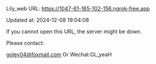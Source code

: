 Lily_web URL: https://1047-61-165-102-156.ngrok-free.app

Updated at: 2024-12-08 19:04:08

If you cannot open this URL, the server might be down.

Please contact: 

goley04@foxmail.com Or Wechat:GL_yeaH